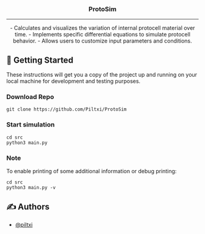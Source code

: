 <h3 align="center">ProtoSim</h3>

---

<p align="center"> - Calculates and visualizes the variation of internal protocell material over time.
- Implements specific differential equations to simulate protocell behavior.
- Allows users to customize input parameters and conditions.
    <br> 
</p>

## 🏁 Getting Started <a name = "getting_started"></a>

These instructions will get you a copy of the project up and running on your local machine for development and testing purposes.

### Download Repo

```
git clone https://github.com/Piltxi/ProtoSim
```

### Start simulation

```
cd src
python3 main.py
```

### Note

To enable printing of some additional information or debug printing: 

```
cd src
python3 main.py -v
```


## ✍️ Authors <a name = "authors"></a>

- [@piltxi](https://github.com/Piltxi/)
